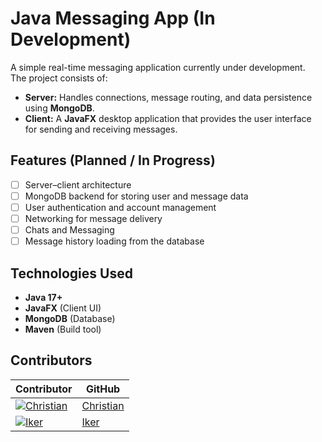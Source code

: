 # Java Messaging App (In Development)

A simple real-time messaging application currently under development.  
The project consists of:  
- **Server:** Handles connections, message routing, and data persistence using **MongoDB**.  
- **Client:** A **JavaFX** desktop application that provides the user interface for sending and receiving messages.

## Features (Planned / In Progress)
- [ ] Server–client architecture  
- [ ] MongoDB backend for storing user and message data  
- [ ] User authentication and account management  
- [ ] Networking for message delivery  
- [ ] Chats and Messaging 
- [ ] Message history loading from the database  

## Technologies Used
- **Java 17+**  
- **JavaFX** (Client UI)  
- **MongoDB** (Database)  
- **Maven** (Build tool)  

## Contributors


| Contributor | GitHub |
|-------------|--------|
| [![Christian](https://github.com/ChristianGleitzman.png?size=50)](https://github.com/ChristianGleitzman) | [Christian](https://github.com/ChristianGleitzman) |
| [![Iker](https://github.com/Iks31.png?size=5)](https://github.com/Iks31) | [Iker](https://github.com/Iks31) |
